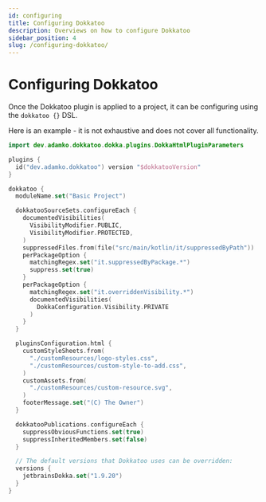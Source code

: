 ```yaml
---
id: configuring
title: Configuring Dokkatoo
description: Overviews on how to configure Dokkatoo
sidebar_position: 4
slug: /configuring-dokkatoo/
---
```


# Configuring Dokkatoo

Once the Dokkatoo plugin is applied to a project, it can be configuring using the `dokkatoo {}` DSL.

Here is an example - it is not exhaustive and does not cover all functionality.

```kotlin title="build.gradle.kts"
import dev.adamko.dokkatoo.dokka.plugins.DokkaHtmlPluginParameters

plugins {
  id("dev.adamko.dokkatoo") version "$dokkatooVersion"
}

dokkatoo {
  moduleName.set("Basic Project")

  dokkatooSourceSets.configureEach {
    documentedVisibilities(
      VisibilityModifier.PUBLIC,
      VisibilityModifier.PROTECTED,
    )
    suppressedFiles.from(file("src/main/kotlin/it/suppressedByPath"))
    perPackageOption {
      matchingRegex.set("it.suppressedByPackage.*")
      suppress.set(true)
    }
    perPackageOption {
      matchingRegex.set("it.overriddenVisibility.*")
      documentedVisibilities(
        DokkaConfiguration.Visibility.PRIVATE
      )
    }
  }

  pluginsConfiguration.html {
    customStyleSheets.from(
      "./customResources/logo-styles.css",
      "./customResources/custom-style-to-add.css",
    )
    customAssets.from(
      "./customResources/custom-resource.svg",
    )
    footerMessage.set("(C) The Owner")
  }

  dokkatooPublications.configureEach {
    suppressObviousFunctions.set(true)
    suppressInheritedMembers.set(false)
  }

  // The default versions that Dokkatoo uses can be overridden:
  versions {
    jetbrainsDokka.set("1.9.20")
  }
}
```

